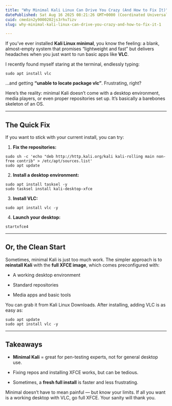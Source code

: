 ```yaml
---
title: "Why Minimal Kali Linux Can Drive You Crazy (And How to Fix It)"
datePublished: Sat Aug 16 2025 08:21:26 GMT+0000 (Coordinated Universal Time)
cuid: cmedzn2y9000202js3rhv7izv
slug: why-minimal-kali-linux-can-drive-you-crazy-and-how-to-fix-it-1

---
```


If you’ve ever installed **Kali Linux minimal**, you know the feeling: a blank, almost-empty system that promises “lightweight and fast” but delivers headaches when you just want to run basic apps like **VLC**.

I recently found myself staring at the terminal, endlessly typing:

```plaintext
sudo apt install vlc
```

…and getting **“unable to locate package vlc”**. Frustrating, right?

Here’s the reality: minimal Kali doesn’t come with a desktop environment, media players, or even proper repositories set up. It’s basically a barebones skeleton of an OS.

---

## **The Quick Fix**

If you want to stick with your current install, you can try:

1. **Fix the repositories:**
    

```plaintext
sudo sh -c 'echo "deb http://http.kali.org/kali kali-rolling main non-free contrib" > /etc/apt/sources.list'
sudo apt update
```

2. **Install a desktop environment:**
    

```plaintext
sudo apt install tasksel -y
sudo tasksel install kali-desktop-xfce
```

3. **Install VLC:**
    

```plaintext
sudo apt install vlc -y
```

4. **Launch your desktop:**
    

```plaintext
startxfce4
```

---

## **Or, the Clean Start**

Sometimes, minimal Kali is just too much work. The simpler approach is to **reinstall Kali** with the **full XFCE image**, which comes preconfigured with:

* A working desktop environment
    
* Standard repositories
    
* Media apps and basic tools
    

You can grab it from Kali Linux Downloads. After installing, adding VLC is as easy as:

```plaintext
sudo apt update
sudo apt install vlc -y
```

---

## **Takeaways**

* **Minimal Kali** = great for pen-testing experts, not for general desktop use.
    
* Fixing repos and installing XFCE works, but can be tedious.
    
* Sometimes, a **fresh full install** is faster and less frustrating.
    

Minimal doesn’t have to mean painful — but know your limits. If all you want is a working desktop with VLC, go full XFCE. Your sanity will thank you.